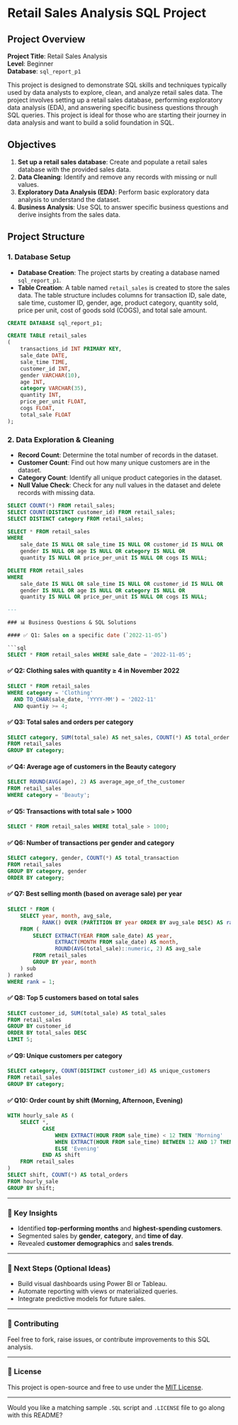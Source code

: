 # Retail Sales Analysis SQL Project

## Project Overview

**Project Title**: Retail Sales Analysis  
**Level**: Beginner  
**Database**: `sql_report_p1`

This project is designed to demonstrate SQL skills and techniques typically used by data analysts to explore, clean, and analyze retail sales data. The project involves setting up a retail sales database, performing exploratory data analysis (EDA), and answering specific business questions through SQL queries. This project is ideal for those who are starting their journey in data analysis and want to build a solid foundation in SQL.

## Objectives

1. **Set up a retail sales database**: Create and populate a retail sales database with the provided sales data.
2. **Data Cleaning**: Identify and remove any records with missing or null values.
3. **Exploratory Data Analysis (EDA)**: Perform basic exploratory data analysis to understand the dataset.
4. **Business Analysis**: Use SQL to answer specific business questions and derive insights from the sales data.

## Project Structure

### 1. Database Setup

- **Database Creation**: The project starts by creating a database named `sql_report_p1`.
- **Table Creation**: A table named `retail_sales` is created to store the sales data. The table structure includes columns for transaction ID, sale date, sale time, customer ID, gender, age, product category, quantity sold, price per unit, cost of goods sold (COGS), and total sale amount.

```sql
CREATE DATABASE sql_report_p1;

CREATE TABLE retail_sales
(
    transactions_id INT PRIMARY KEY,
    sale_date DATE,	
    sale_time TIME,
    customer_id INT,	
    gender VARCHAR(10),
    age INT,
    category VARCHAR(35),
    quantity INT,
    price_per_unit FLOAT,	
    cogs FLOAT,
    total_sale FLOAT
);
```

### 2. Data Exploration & Cleaning

- **Record Count**: Determine the total number of records in the dataset.
- **Customer Count**: Find out how many unique customers are in the dataset.
- **Category Count**: Identify all unique product categories in the dataset.
- **Null Value Check**: Check for any null values in the dataset and delete records with missing data.

```sql
SELECT COUNT(*) FROM retail_sales;
SELECT COUNT(DISTINCT customer_id) FROM retail_sales;
SELECT DISTINCT category FROM retail_sales;

SELECT * FROM retail_sales
WHERE 
    sale_date IS NULL OR sale_time IS NULL OR customer_id IS NULL OR 
    gender IS NULL OR age IS NULL OR category IS NULL OR 
    quantity IS NULL OR price_per_unit IS NULL OR cogs IS NULL;

DELETE FROM retail_sales
WHERE 
    sale_date IS NULL OR sale_time IS NULL OR customer_id IS NULL OR 
    gender IS NULL OR age IS NULL OR category IS NULL OR 
    quantity IS NULL OR price_per_unit IS NULL OR cogs IS NULL;

---

### 📊 Business Questions & SQL Solutions

#### ✅ Q1: Sales on a specific date (`2022-11-05`)

```sql
SELECT * FROM retail_sales WHERE sale_date = '2022-11-05';
```

#### ✅ Q2: Clothing sales with quantity ≥ 4 in November 2022

```sql
SELECT * FROM retail_sales
WHERE category = 'Clothing'
  AND TO_CHAR(sale_date, 'YYYY-MM') = '2022-11'
  AND quantiy >= 4;
```

#### ✅ Q3: Total sales and orders per category

```sql
SELECT category, SUM(total_sale) AS net_sales, COUNT(*) AS total_order
FROM retail_sales
GROUP BY category;
```

#### ✅ Q4: Average age of customers in the Beauty category

```sql
SELECT ROUND(AVG(age), 2) AS average_age_of_the_customer
FROM retail_sales
WHERE category = 'Beauty';
```

#### ✅ Q5: Transactions with total sale > 1000

```sql
SELECT * FROM retail_sales WHERE total_sale > 1000;
```

#### ✅ Q6: Number of transactions per gender and category

```sql
SELECT category, gender, COUNT(*) AS total_transaction
FROM retail_sales
GROUP BY category, gender
ORDER BY category;
```

#### ✅ Q7: Best selling month (based on average sale) per year

```sql
SELECT * FROM (
    SELECT year, month, avg_sale,
           RANK() OVER (PARTITION BY year ORDER BY avg_sale DESC) AS rank
    FROM (
        SELECT EXTRACT(YEAR FROM sale_date) AS year,
               EXTRACT(MONTH FROM sale_date) AS month,
               ROUND(AVG(total_sale)::numeric, 2) AS avg_sale
        FROM retail_sales
        GROUP BY year, month
    ) sub
) ranked
WHERE rank = 1;
```

#### ✅ Q8: Top 5 customers based on total sales

```sql
SELECT customer_id, SUM(total_sale) AS total_sales
FROM retail_sales
GROUP BY customer_id
ORDER BY total_sales DESC
LIMIT 5;
```

#### ✅ Q9: Unique customers per category

```sql
SELECT category, COUNT(DISTINCT customer_id) AS unique_customers
FROM retail_sales
GROUP BY category;
```

#### ✅ Q10: Order count by shift (Morning, Afternoon, Evening)

```sql
WITH hourly_sale AS (
    SELECT *, 
           CASE
               WHEN EXTRACT(HOUR FROM sale_time) < 12 THEN 'Morning'
               WHEN EXTRACT(HOUR FROM sale_time) BETWEEN 12 AND 17 THEN 'Afternoon'
               ELSE 'Evening'
           END AS shift
    FROM retail_sales
)
SELECT shift, COUNT(*) AS total_orders
FROM hourly_sale
GROUP BY shift;
```

---

### 📌 Key Insights

* Identified **top-performing months** and **highest-spending customers**.
* Segmented sales by **gender**, **category**, and **time of day**.
* Revealed **customer demographics** and **sales trends**.

---

### 📎 Next Steps (Optional Ideas)

* Build visual dashboards using Power BI or Tableau.
* Automate reporting with views or materialized queries.
* Integrate predictive models for future sales.

---

### 🤝 Contributing

Feel free to fork, raise issues, or contribute improvements to this SQL analysis.

---

### 📄 License

This project is open-source and free to use under the [MIT License](LICENSE).

---

Would you like a matching sample `.SQL` script and `.LICENSE` file to go along with this README?
